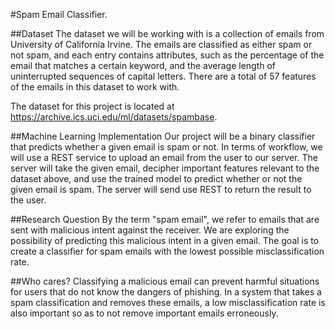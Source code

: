 #Spam Email Classifier.

##Dataset
The dataset we will be working with is a collection of emails from University of California Irvine. The emails are classified as either spam or not spam, and each entry contains attributes, such as the percentage of the email that matches a certain keyword, and the average length of uninterrupted sequences of capital letters. There are a total of 57 features of the emails in this dataset to work with.

The dataset for this project is located at https://archive.ics.uci.edu/ml/datasets/spambase.

##Machine Learning Implementation
Our project will be a binary classifier that predicts whether a given email is spam or not. In terms of workflow, we will use a REST service to upload an email from the user to our server. The server will take the given email, decipher important features relevant to the dataset above, and use the trained model to predict whether or not the given email is spam. The server will send use REST to return the result to the user.

##Research Question
By the term "spam email", we refer to emails that are sent with malicious intent against the receiver. We are exploring the possibility of predicting this malicious intent in a given email. The goal is to create a classifier for spam emails with the lowest possible misclassification rate.

##Who cares?
Classifying a malicious email can prevent harmful situations for users that do not know the dangers of phishing. In a system that takes a spam classification and removes these emails, a low misclassification rate is also important so as to not remove important emails erroneously.
